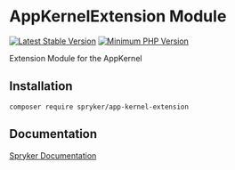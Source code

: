# AppKernelExtension Module
[![Latest Stable Version](https://poser.pugx.org/spryker/app-kernel-extension/v/stable.svg)](https://packagist.org/packages/spryker/app-kernel-extension)
[![Minimum PHP Version](https://img.shields.io/badge/php-%3E%3D%207.4-8892BF.svg)](https://php.net/)

Extension Module for the AppKernel

## Installation

```
composer require spryker/app-kernel-extension
```

## Documentation

[Spryker Documentation](https://academy.spryker.com/developing_with_spryker/module_guide/modules.html)
